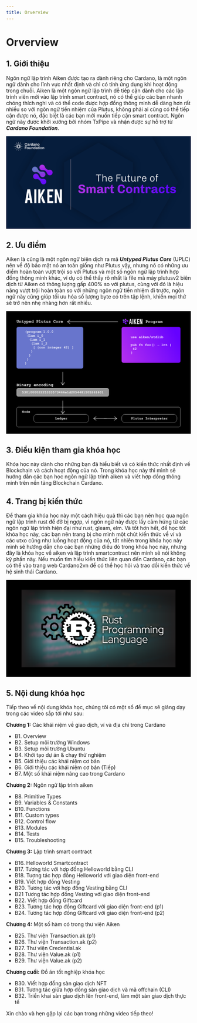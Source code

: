 ```yaml
---
title: Orverview
---
```


# Orverview

## 1. Giới thiệu

Ngôn ngữ lập trình Aiken được tạo ra dành riêng cho Cardano, là một ngôn ngữ
dành cho lĩnh vực nhất định và chỉ có tính ứng dụng khi hoạt động trong chuỗi.
Aiken là một ngôn ngữ lập trình dễ tiếp cận dành cho các lập trình viên mới vào
lập trình smart contract, nó có thể giúp các bạn nhanh chóng thích nghi và có
thể code được hợp đồng thông minh dễ dàng hơn rất nhiều so với ngôn ngữ tiền
nhiệm của Plutus, không phải ai cũng có thể tiếp cận được nó, đặc biệt là các
bạn mới muốn tiếp cận smart contract. Ngôn ngữ này được khởi xướng bởi nhóm
TxPipe và nhận được sự hỗ trợ từ _**Cardano Foundation**_.

![Aiken tutorial](../../../static/img/Chuong1/Bai1/img1.png)

## 2. Ưu điểm

Aiken là cũng là một ngôn ngữ biên dịch ra mã _**Untyped Plutus Core**_ (UPLC)
nên về độ bảo mật nó an toàn giống như Plutus vậy, nhưng nó có những ưu điểm
hoàn toàn vượt trội so với Plutus và một số ngôn ngữ lập trình hợp đồng thông
minh khác, ví dụ có thể thấy rõ nhất là file mã máy plutusv2 biên dịch từ Aiken
có thông lượng gấp 400% so với plutus, cùng với đó là hiệu năng vượt trội hoàn
toàn so với những ngôn ngữ tiền nhiệm đi trước, ngôn ngữ này cũng giúp tối ưu
hóa số lượng byte có trên tập lệnh, khiến mọi thứ sẽ trở nên nhẹ nhàng hơn rất
nhiều.

![Untyped Plutus Core](../../../static/img/Chuong1/Bai1/img2.png)

## 3. Điều kiện tham gia khóa học

Khóa học này dành cho những bạn đã hiểu biết và có kiến thức nhất định về
Blockchain và cách hoạt động của nó. Trong khóa học này thì mình sẽ hướng dẫn
các bạn học ngôn ngữ lập trình aiken và viết hợp đồng thông minh trên nền tảng
Blockchain Cardano.

## 4. Trang bị kiến thức

Để tham gia khóa học này một cách hiệu quả thì các bạn nên học qua ngôn ngữ lập
trình rust để đỡ bị ngợp, vì ngôn ngữ này được lấy cảm hứng từ các ngôn ngữ lập
trình hiện đại như rust, gleam, elm. Và tốt hơn hết, để học tốt khóa học này,
các bạn nên trang bị cho mình một chút kiến thức về ví và các utxo cũng như
luồng hoạt động của nó, tất nhiên trong khóa học này mình sẽ hướng dẫn cho các
bạn những điều đó trong khóa học này, nhưng đây là khóa học về aiken và lập
trình smartcontract nên mình sẽ nói không kỹ phần này. Nếu muốn tìm hiểu kiến
thức liên quan đến Cardano, các bạn có thể vào trang web Cardano2vn để có thể
học hỏi và trao dồi kiến thức về hệ sinh thái Cardano.

![Rust Programing](../../../static/img/Chuong1/Bai1/img3.png)

## 5. Nội dung khóa học

Tiếp theo về nội dung khóa học, chúng tôi có một số đề mục sẽ giảng dạy trong
các video sắp tới như sau:

**Chương 1:** Các khái niệm về giao dịch, ví và địa chỉ trong Cardano

- B1. Overview
- B2. Setup môi trường Windows
- B3. Setup môi trường Ubuntu
- B4. Khởi tạo dự án & chạy thử nghiệm
- B5. Giới thiệu các khái niệm cơ bản
- B6. Giới thiệu các khái niệm cơ bản (Tiếp)
- B7. Một số khái niệm nâng cao trong Cardano

**Chương 2:** Ngôn ngữ lập trình aiken

- B8. Primitive Types
- B9. Variables & Constants
- B10. Functions
- B11. Custom types
- B12. Control flow
- B13. Modules
- B14. Tests
- B15. Troubleshooting

**Chương 3:** Lập trình smart contract

- B16. Helloworld Smartcontract
- B17. Tương tác với hợp đồng Helloworld bằng CLI
- B18. Tương tác hợp đồng Helloworld với giao diện front-end
- B19. Viết hợp đồng Vesting
- B20. Tương tác với hợp đồng Vesting bằng CLI
- B21 Tương tác hợp đồng Vesting với giao diện front-end
- B22. Viết hợp đồng Giftcard
- B23. Tương tác hợp đồng Giftcard với giao diện front-end (p1)
- B24. Tương tác hợp đồng Giftcard với giao diện front-end (p2)

**Chương 4:** Một số hàm có trong thư viện Aiken

- B25. Thư viện Transaction.ak (p1)
- B26. Thư viện Transaction.ak (p2)
- B27. Thư viện Credential.ak
- B28. Thư viện Value.ak (p1)
- B29. Thư viện Value.ak (p2)

**Chương cuối:** Đồ án tốt nghiệp khóa học

- B30. Viết hợp đồng sàn giao dịch NFT
- B31. Tương tác giữa hợp đồng sàn giao dịch và mã offchain (CLI)
- B32. Triển khai sàn giao dịch lên front-end, làm một sàn giao dịch thực tế

Xin chào và hẹn gặp lại các bạn trong những video tiếp theo!
